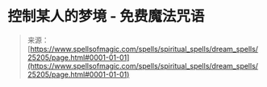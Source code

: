 <!--yml

category: 未分类

date: 2024-06-12 19:11:55

-->

# 控制某人的梦境 - 免费魔法咒语

> 来源：[https://www.spellsofmagic.com/spells/spiritual_spells/dream_spells/25205/page.html#0001-01-01](https://www.spellsofmagic.com/spells/spiritual_spells/dream_spells/25205/page.html#0001-01-01)
